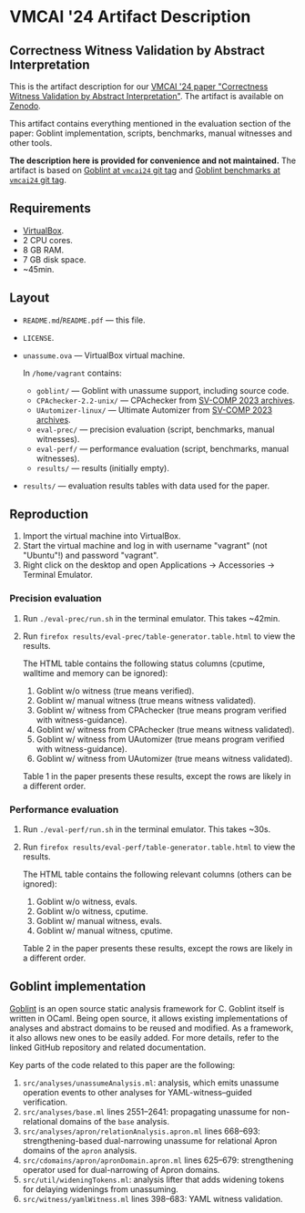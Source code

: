 # VMCAI '24 Artifact Description
## Correctness Witness Validation by Abstract Interpretation

This is the artifact description for our [VMCAI '24 paper "Correctness Witness Validation by Abstract Interpretation"](https://doi.org/10.1007/978-3-031-50524-9_4).
The artifact is available on [Zenodo](https://doi.org/10.5281/zenodo.8253000).

This artifact contains everything mentioned in the evaluation section of the paper: Goblint implementation, scripts, benchmarks, manual witnesses and other tools.

**The description here is provided for convenience and not maintained.**
The artifact is based on [Goblint at `vmcai24` git tag](https://github.com/goblint/analyzer/releases/tag/vmcai24) and [Goblint benchmarks at `vmcai24` git tag](https://github.com/goblint/bench/releases/tag/vmcai24).

## Requirements
* [VirtualBox](https://www.virtualbox.org/).
* 2 CPU cores.
* 8 GB RAM.
* 7 GB disk space.
* ~45min.

## Layout
* `README.md`/`README.pdf` — this file.
* `LICENSE`.
* `unassume.ova` — VirtualBox virtual machine.

    In `/home/vagrant` contains:

    * `goblint/` ­— Goblint with unassume support, including source code.
    * `CPAchecker-2.2-unix/` — CPAchecker from [SV-COMP 2023 archives](https://gitlab.com/sosy-lab/sv-comp/archives-2023).
    * `UAutomizer-linux/` — Ultimate Automizer from [SV-COMP 2023 archives](https://gitlab.com/sosy-lab/sv-comp/archives-2023).
    * `eval-prec/` — precision evaluation (script, benchmarks, manual witnesses).
    * `eval-perf/` — performance evaluation (script, benchmarks, manual witnesses).
    * `results/` — results (initially empty).

* `results/` — evaluation results tables with data used for the paper.

## Reproduction
1. Import the virtual machine into VirtualBox.
2. Start the virtual machine and log in with username "vagrant" (not "Ubuntu"!) and password "vagrant".
3. Right click on the desktop and open Applications → Accessories → Terminal Emulator.

### Precision evaluation
1. Run `./eval-prec/run.sh` in the terminal emulator. This takes ~42min.
2. Run `firefox results/eval-prec/table-generator.table.html` to view the results.

    The HTML table contains the following status columns (cputime, walltime and memory can be ignored):

    1. Goblint w/o witness (true means verified).
    2. Goblint w/ manual witness (true means witness validated).
    3. Goblint w/ witness from CPAchecker (true means program verified with witness-guidance).
    4. Goblint w/ witness from CPAchecker (true means witness validated).
    5. Goblint w/ witness from UAutomizer (true means program verified with witness-guidance).
    6. Goblint w/ witness from UAutomizer (true means witness validated).

   Table 1 in the paper presents these results, except the rows are likely in a different order.

### Performance evaluation
1. Run `./eval-perf/run.sh` in the terminal emulator. This takes ~30s.
2. Run `firefox results/eval-perf/table-generator.table.html` to view the results.

    The HTML table contains the following relevant columns (others can be ignored):

    1. Goblint w/o witness, evals.
    2. Goblint w/o witness, cputime.
    3. Goblint w/ manual witness, evals.
    4. Goblint w/ manual witness, cputime.

   Table 2 in the paper presents these results, except the rows are likely in a different order.


## Goblint implementation
[Goblint](https://github.com/goblint/analyzer) is an open source static analysis framework for C.
Goblint itself is written in OCaml.
Being open source, it allows existing implementations of analyses and abstract domains to be reused and modified.
As a framework, it also allows new ones to be easily added.
For more details, refer to the linked GitHub repository and related documentation.

Key parts of the code related to this paper are the following:

1. `src/analyses/unassumeAnalysis.ml`: analysis, which emits unassume operation events to other analyses for YAML-witness–guided verification.
2. `src/analyses/base.ml` lines 2551–2641: propagating unassume for non-relational domains of the `base` analysis.
3. `src/analyses/apron/relationAnalysis.apron.ml` lines 668–693: strengthening-based dual-narrowing unassume for relational Apron domains of the `apron` analysis.
4. `src/cdomains/apron/apronDomain.apron.ml` lines 625–679: strengthening operator used for dual-narrowing of Apron domains.
5. `src/util/wideningTokens.ml`: analysis lifter that adds widening tokens for delaying widenings from unassuming.
6. `src/witness/yamlWitness.ml` lines 398–683: YAML witness validation.

